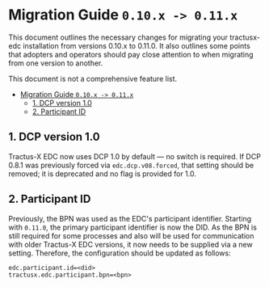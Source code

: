 # Migration Guide `0.10.x -> 0.11.x`

This document outlines the necessary changes for migrating your tractusx-edc installation from versions 0.10.x to 0.11.0.
It also outlines some points that adopters and operators should pay close attention to when migrating from one version
to another.

This document is not a comprehensive feature list.

<!-- TOC -->
* [Migration Guide `0.10.x -> 0.11.x`](#migration-guide-010x---011x)
  * [1. DCP version 1.0](#1-dcp-version-10)
  * [2. Participant ID](#2-participant-id)
<!-- TOC -->

## 1. DCP version 1.0
Tractus-X EDC now uses DCP 1.0 by default — no switch is required. If DCP 0.8.1 was previously forced via `edc.dcp.v08.forced`, 
that setting should be removed; it is deprecated and no flag is provided for 1.0.

## 2. Participant ID
Previously, the BPN was used as the EDC's participant identifier. Starting with `0.11.0`, the primary participant
identifier is now the DID. As the BPN is still required for some processes and also will be used for communication
with older Tractus-X EDC versions, it now needs to be supplied via a new setting. Therefore, the configuration should
be updated as follows:

```properties
edc.participant.id=<did>
tractusx.edc.participant.bpn=<bpn>
```
